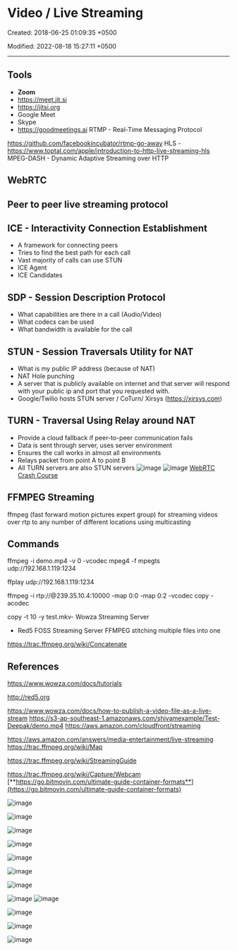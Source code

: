 # Video / Live Streaming

Created: 2018-06-25 01:09:35 +0500

Modified: 2022-08-18 15:27:11 +0500

---

## Tools

- **Zoom**
- <https://meet.jit.si>
- <https://jitsi.org>
- Google Meet
- Skype
- <https://goodmeetings.ai>
RTMP - Real-Time Messaging Protocol

<https://github.com/facebookincubator/rtmp-go-away>
HLS - <https://www.toptal.com/apple/introduction-to-http-live-streaming-hls>
MPEG-DASH - Dynamic Adaptive Streaming over HTTP

## WebRTC

## Peer to peer live streaming protocol

## ICE - Interactivity Connection Establishment

- A framework for connecting peers
- Tries to find the best path for each call
- Vast majority of calls can use STUN
- ICE Agent
- ICE Candidates

## SDP - Session Description Protocol

- What capabilities are there in a call (Audio/Video)
- What codecs can be used
- What bandwidth is available for the call

## STUN - Session Traversals Utility for NAT

- What is my public IP address (because of NAT)
- NAT Hole punching
- A server that is publicly available on internet and that server will respond with your public ip and port that you requested with.
- Google/Twilio hosts STUN server / CoTurn/ Xirsys (<https://xirsys.com>)

## TURN - Traversal Using Relay around NAT

- Provide a cloud fallback if peer-to-peer communication fails
- Data is sent through server, uses server environment
- Ensures the call works in almost all environments
- Relays packet from point A to point B
- All TURN servers are also STUN servers
![image](media/Video---Live-Streaming-image1.png)
![image](media/Video---Live-Streaming-image2.png)
[WebRTC Crash Course](https://youtu.be/FExZvpVvYxA)

## FFMPEG Streaming

ffmpeg (fast forward motion pictures expert group) for streaming videos over rtp to any number of different locations using multicasting

## Commands

ffmpeg -i demo.mp4 -v 0 -vcodec mpeg4 -f mpegts udp://192.168.1.119:1234

ffplay udp://192.168.1.119:1234

ffmpeg -i rtp://@239.35.10.4:10000 -map 0:0 -map 0:2 -vcodec copy -acodec

copy -t 10 -y test.mkv-   Wowza Streaming Server

- Red5 FOSS Streaming Server
FFMPEG stitching multiple files into one

<https://trac.ffmpeg.org/wiki/Concatenate>

## References

<https://www.wowza.com/docs/tutorials>

<http://red5.org>

<https://www.wowza.com/docs/how-to-publish-a-video-file-as-a-live-stream>
<https://s3-ap-southeast-1.amazonaws.com/shivamexample/Test-Deepak/demo.mp4>
<https://aws.amazon.com/cloudfront/streaming>

<https://aws.amazon.com/answers/media-entertainment/live-streaming>
<https://trac.ffmpeg.org/wiki/Map>

<https://trac.ffmpeg.org/wiki/StreamingGuide>

<https://trac.ffmpeg.org/wiki/Capture/Webcam>
[**https://go.bitmovin.com/ultimate-guide-container-formats**](https://go.bitmovin.com/ultimate-guide-container-formats)

![image](media/Video---Live-Streaming-image3.png)

![image](media/Video---Live-Streaming-image4.png)

![image](media/Video---Live-Streaming-image5.png)

![image](media/Video---Live-Streaming-image6.png)

![image](media/Video---Live-Streaming-image7.png)

![image](media/Video---Live-Streaming-image8.png)

![image](media/Video---Live-Streaming-image9.png)

![image](media/Video---Live-Streaming-image10.png)
![image](media/Video---Live-Streaming-image11.jpg)

![image](media/Video---Live-Streaming-image13.png)

![image](media/Video---Live-Streaming-image14.png)

![image](media/Video---Live-Streaming-image15.png)
